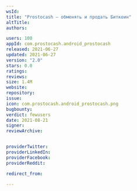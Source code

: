```yaml
---
wsId: 
title: "Prostocash – обменять и продать Биткоин"
altTitle: 
authors:

users: 100
appId: com.prostocash.android_prostocash
released: 2021-06-27
updated: 2021-06-27
version: "2.0"
stars: 0.0
ratings: 
reviews: 
size: 1.4M
website: 
repository: 
issue: 
icon: com.prostocash.android_prostocash.png
bugbounty: 
verdict: fewusers
date: 2021-08-21
signer: 
reviewArchive:


providerTwitter: 
providerLinkedIn: 
providerFacebook: 
providerReddit: 

redirect_from:

---
```



